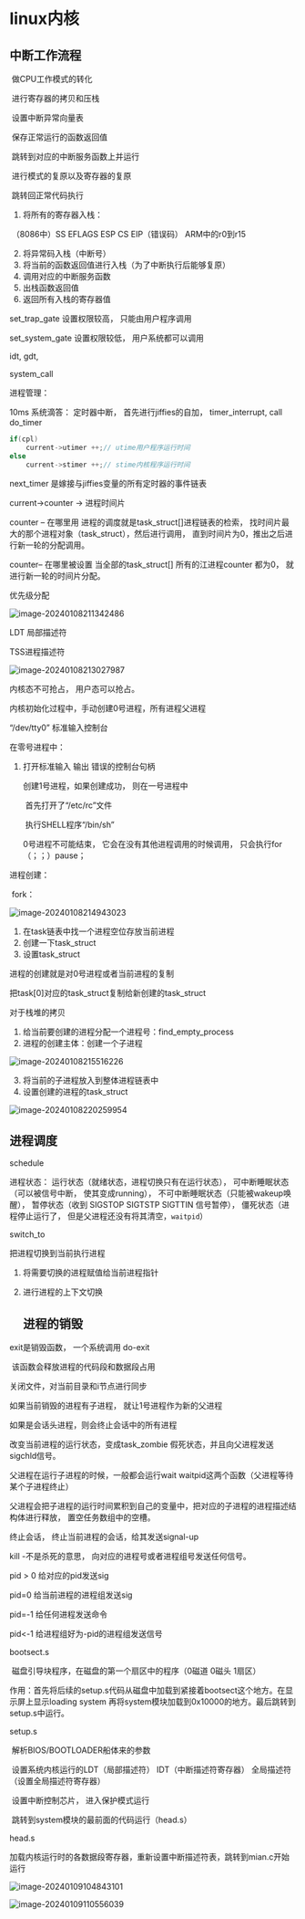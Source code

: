 # linux内核

## 中断工作流程

​		做CPU工作模式的转化

​		进行寄存器的拷贝和压栈

​		设置中断异常向量表

​		保存正常运行的函数返回值

​		跳转到对应的中断服务函数上并运行

​		进行模式的复原以及寄存器的复原

​		跳转回正常代码执行

1. 将所有的寄存器入栈：

​		（8086中）SS EFLAGS ESP CS EIP（错误码） ARM中的r0到r15

2. 将异常码入栈（中断号）
3. 将当前的函数返回值进行入栈（为了中断执行后能够复原）
4. 调用对应的中断服务函数
5. 出栈函数返回值
6. 返回所有入栈的寄存器值

set_trap_gate 设置权限较高， 只能由用户程序调用

set_system_gate 设置权限较低， 用户系统都可以调用

idt, gdt, 

system_call



进程管理：

10ms 系统滴答： 定时器中断， 首先进行jiffies的自加， timer_interrupt, call do_timer

```c
if(cpl)
    current->utimer ++;// utime用户程序运行时间
else
    current->stimer ++;// stime内核程序运行时间
```

next_timer 是嫁接与jiffies变量的所有定时器的事件链表

current->counter -> 进程时间片 

counter – 在哪里用 进程的调度就是task_struct[]进程链表的检索， 找时间片最大的那个进程对象（task_struct），然后进行调用， 直到时间片为0，推出之后进行新一轮的分配调用。

counter– 在哪里被设置 当全部的task_struct[] 所有的江进程counter 都为0， 就进行新一轮的时间片分配。

优先级分配

![image-20240108211342486](http://image.coder-no-bug.com/202401082113520.png)

LDT 局部描述符

TSS进程描述符

![image-20240108213027987](http://image.coder-no-bug.com/202401082130015.png)

内核态不可抢占， 用户态可以抢占。

内核初始化过程中，手动创建0号进程，所有进程父进程

“/dev/tty0” 标准输入控制台

在零号进程中：

 1. 打开标准输入 输出 错误的控制台句柄

    创建1号进程，如果创建成功， 则在一号进程中

    ​	首先打开了“/etc/rc”文件

    ​	执行SHELL程序“/bin/sh”

    0号进程不可能结束， 它会在没有其他进程调用的时候调用， 只会执行for（；；）pause；

进程创建：

​	fork：

![image-20240108214943023](http://image.coder-no-bug.com/202401082149051.png)

1. 在task链表中找一个进程空位存放当前进程
2. 创建一下task_struct
3. 设置task_struct

进程的创建就是对0号进程或者当前进程的复制

把task[0]对应的task_struct复制给新创建的task_struct

对于栈堆的拷贝 

1. 给当前要创建的进程分配一个进程号：find_empty_process
2. 进程的创建主体：创建一个子进程

![image-20240108215516226](http://image.coder-no-bug.com/202401082155252.png)

3. 将当前的子进程放入到整体进程链表中
4. 设置创建的进程的task_struct

![image-20240108220259954](http://image.coder-no-bug.com/202401082202989.png)



## 进程调度

schedule

 

进程状态： 运行状态（就绪状态，进程切换只有在运行状态）， 可中断睡眠状态（可以被信号中断， 使其变成running）， 不可中断睡眠状态（只能被wakeup唤醒）， 暂停状态（收到 SIGSTOP SIGTSTP SIGTTIN 信号暂停）， 僵死状态（进程停止运行了， 但是父进程还没有将其清空，`waitpid`）

switch_to

把进程切换到当前执行进程

 1. 将需要切换的进程赋值给当前进程指针

 2. 进行进程的上下文切换

    ## 进程的销毁

exit是销毁函数， 一个系统调用 do-exit

​	该函数会释放进程的代码段和数据段占用

关闭文件，对当前目录和i节点进行同步

如果当前销毁的进程有子进程， 就让1号进程作为新的父进程

如果是会话头进程，则会终止会话中的所有进程

改变当前进程的运行状态，变成task_zombie 假死状态，并且向父进程发送sigchld信号。

父进程在运行子进程的时候，一般都会运行wait waitpid这两个函数（父进程等待某个子进程终止）

父进程会把子进程的运行时间累积到自己的变量中，把对应的子进程的进程描述结构体进行释放， 置空任务数组中的空槽。

终止会话， 终止当前进程的会话，给其发送signal-up

kill -不是杀死的意思， 向对应的进程号或者进程组号发送任何信号。

pid > 0 给对应的pid发送sig

pid=0 给当前进程的进程组发送sig

pid=-1 给任何进程发送命令

pid<-1 给进程组好为-pid的进程组发送信号

bootsect.s

​	磁盘引导块程序，在磁盘的第一个扇区中的程序（0磁道 0磁头 1扇区）

​	作用：首先将后续的setup.s代码从磁盘中加载到紧接着bootsect这个地方。在显示屏上显示loading system 再将system模块加载到0x10000的地方。最后跳转到setup.s中运行。

setup.s 

​	解析BIOS/BOOTLOADER船体来的参数

​	设置系统内核运行的LDT（局部描述符） IDT（中断描述符寄存器） 全局描述符（设置全局描述符寄存器）

​	设置中断控制芯片， 进入保护模式运行

​	跳转到system模块的最前面的代码运行（head.s）

head.s

​	加载内核运行时的各数据段寄存器，重新设置中断描述符表，跳转到mian.c开始运行

![image-20240109104843101](http://image.coder-no-bug.com/202401091048158.png)

![image-20240109110556039](http://image.coder-no-bug.com/202401091105107.png)
